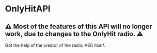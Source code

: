 # OnlyHitAPI
## ⚠️ Most of the features of this API will no longer work, due to changes to the OnlyHit radio. ⚠️

Got the help of the creator of the radio: A6D itself.
